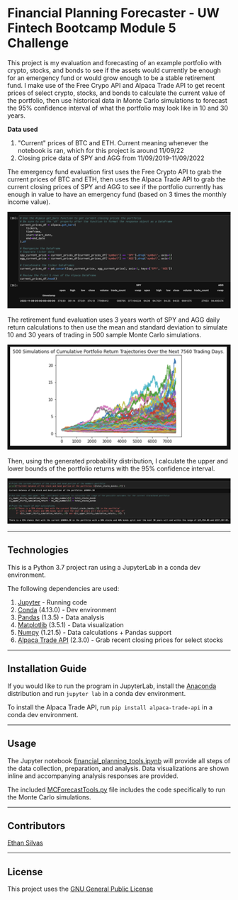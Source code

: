 # Financial Planning Forecaster - UW Fintech Bootcamp Module 5 Challenge

This project is my evaluation and forecasting of an example portfolio with crypto, stocks, and bonds to see if the assets would currently be enough for an emergency fund or would grow enough to be a stable retirement fund. I make use of the Free Crypo API and Alpaca Trade API to get recent prices of select crypto, stocks, and bonds to calculate the current value of the portfolio, then use historical data in Monte Carlo simulations to forecast the 95% confidence interval of what the portfolio may look like in 10 and 30 years. 

**Data used**
1. "Current" prices of BTC and ETH. Current meaning whenever the notebook is ran, which for this project is around 11/09/22
2. Closing price data of SPY and AGG from 11/09/2019-11/09/2022

The emergency fund evaluation first uses the Free Crypto API to grab the current prices of BTC and ETH, then uses the Alpaca Trade API to grab the current closing prices of SPY and AGG to see if the portfolio currently has enough in value to have an emergency fund (based on 3 times the monthly income value).

![Using Alpaca Trade API to calculate current SPY and AGG holdings value](/Images/spy_agg_prices.png)

The retirement fund evaluation uses 3 years worth of SPY and AGG daily return calculations to then use the mean and standard deviation to simulate 10 and 30 years of trading in 500 sample Monte Carlo simulations. 

![Line plot of Monte Carlo simulation for 30 years](/Images/monte_carlo_sim.png)

Then, using the generated probability distribution, I calculate the upper and lower bounds of the portfolio returns with the 95% confidence interval.

![Calculations of the upper and lower bounds for a 95% confidence interval, using 3 years of SPY and AGG prices](/Images/confidence_interval.png)

---

## Technologies

This is a Python 3.7 project ran using a JupyterLab in a conda dev environment. 

The following dependencies are used: 
1. [Jupyter](https://jupyter.org/) - Running code 
2. [Conda](https://github.com/conda/conda) (4.13.0) - Dev environment
3. [Pandas](https://github.com/pandas-dev/pandas) (1.3.5) - Data analysis
4. [Matplotlib](https://github.com/matplotlib/matplotlib) (3.5.1) - Data visualization
5. [Numpy](https://numpy.org/) (1.21.5) - Data calculations + Pandas support
6. [Alpaca Trade API](https://alpaca.markets/) (2.3.0) - Grab recent closing prices for select stocks


---

## Installation Guide

If you would like to run the program in JupyterLab, install the [Anaconda](https://www.anaconda.com/products/distribution) distribution and run `jupyter lab` in a conda dev environment.

To install the Alpaca Trade API, run `pip install alpaca-trade-api` in a conda dev environment. 

---

## Usage

The Jupyter notebook [financial_planning_tools.ipynb](/financial_planning_tools.ipynb) will provide all steps of the data collection, preparation, and analysis. Data visualizations are shown inline and accompanying analysis responses are provided.

The included [MCForecastTools.py](/MCForecastTools.py) file includes the code specifically to run the Monte Carlo simulations.

---

## Contributors

[Ethan Silvas](https://github.com/ethansilvas)

---

## License

This project uses the [GNU General Public License](https://choosealicense.com/licenses/gpl-3.0/)
